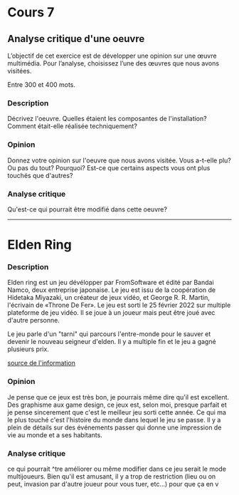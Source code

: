 # Cours 7
## Analyse critique d'une oeuvre

L’objectif de cet exercice est de développer une opinion sur une œuvre multimédia. Pour l’analyse, choisissez l’une des œuvres que nous avons visitées. 

Entre 300 et 400 mots. 

### Description
Décrivez l'oeuvre. Quelles étaient les composantes de l'installation? Comment était-elle réalisée techniquement? 

### Opinion
Donnez votre opinion sur l'oeuvre que nous avons visitée. Vous a-t-elle plu? Ou pas du tout? Pourquoi? Est-ce que certains aspects vous ont plus touchés que d'autres? 

### Analyse critique
Qu'est-ce qui pourrait être modifié dans cette oeuvre? 
_________________________________________________________________________________________________________________________________________________________________________

# Elden Ring

### Description
Elden ring est un jeu dévélopper par FromSoftware et édité par Bandai Namco, deux entreprise japonaise. Le jeu est issu de la coopération de Hidetaka Miyazaki, un
créateur de jeux vidéo, et George R. R. Martin, l'écrivain de «Throne De Fer». Le jeu est sorti le 25 février 2022 sur multiple plateforme de jeu vidéo. Il se joue à un
joueur mais peut être joué avec d'autre personne.

Le jeu parle d'un "tarni" qui parcours l'entre-monde pour le sauver et devenir le nouveau seigneur d'elden. Il y a multiple fin et le jeu a gagné plusieurs prix.

[source de l'information](https://fr.wikipedia.org/wiki/Elden_Ring)

### Opinion
Je pense que ce jeux est très bon, je pourrais même dire qu'il est excellent. Des graphisme aux game design, ce jeux est, selon moi, presque parfait et je pense
sincerement que c'est le meilleur jeu sorti cette année. Ce qui ma le plus touché c'est l'histoire du monde dans lequel le jeu se passe. Il y a plein de détails sur des
événements passer qui donne une impression de vie au monde et a ses habitants.

### Analyse critique
ce qui pourrait ^tre améliorer ou même modifier dans ce jeu serait le mode multijoueurs. Bien qu'il est amusant, il y a trop de restriction (lieu ou on peut, invasion par d'autre joueur pour vous tuer, etc...) pour que ça en v
